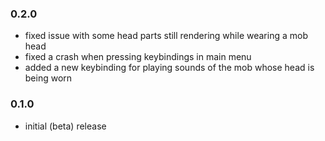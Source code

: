 ### 0.2.0
* fixed issue with some head parts still rendering while wearing a mob head
* fixed a crash when pressing keybindings in main menu
* added a new keybinding for playing sounds of the mob whose head is being worn
### 0.1.0
* initial (beta) release